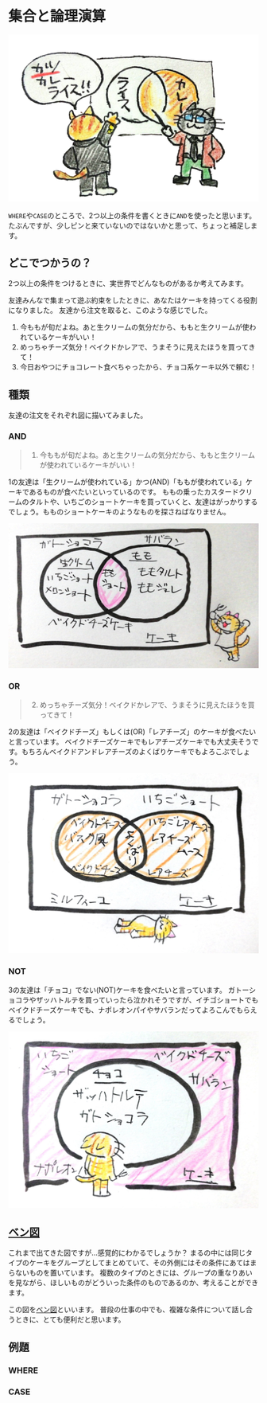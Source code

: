 # 集合と論理演算

![ベン図](../images/a_02_about_set_theory/venn_diagram.png)

`WHERE`や`CASE`のところで、2つ以上の条件を書くときに`AND`を使ったと思います。
たぶんですが、少しピンと来ていないのではないかと思って、ちょっと補足します。

## どこでつかうの？

2つ以上の条件をつけるときに、実世界でどんなものがあるか考えてみます。

友達みんなで集まって遊ぶ約束をしたときに、あなたはケーキを持ってくる役割になりました。
友達から注文を取ると、このような感じでした。

1. 今ももが旬だよね。あと生クリームの気分だから、ももと生クリームが使われているケーキがいい！
2. めっちゃチーズ気分！ベイクドかレアで、うまそうに見えたほうを買ってきて！
3. 今日おやつにチョコレート食べちゃったから、チョコ系ケーキ以外で頼む！

## 種類

友達の注文をそれぞれ図に描いてみました。

### AND

> 1. 今ももが旬だよね。あと生クリームの気分だから、ももと生クリームが使われているケーキがいい！

1の友達は「生クリームが使われている」かつ(AND)「ももが使われている」ケーキであるものが食べたいといっているのです。
ももの乗ったカスタードクリームのタルトや、いちごのショートケーキを買っていくと、友達はがっかりするでしょう。もものショートケーキのようなものを探さねばなりません。

![AND](../images/a_02_about_set_theory/and.jpg)

### OR

> 2. めっちゃチーズ気分！ベイクドかレアで、うまそうに見えたほうを買ってきて！

2の友達は「ベイクドチーズ」もしくは(OR)「レアチーズ」のケーキが食べたいと言っています。
ベイクドチーズケーキでもレアチーズケーキでも大丈夫そうです。もちろんベイクドアンドレアチーズのよくばりケーキでもよろこぶでしょう。

![OR](../images/a_02_about_set_theory/or.jpg)

### NOT

3の友達は「チョコ」でない(NOT)ケーキを食べたいと言っています。
ガトーショコラやザッハトルテを買っていったら泣かれそうですが、イチゴショートでもベイクドチーズケーキでも、ナポレオンパイやサバランだってよろこんでもらえるでしょう。

![NOT](../images/a_02_about_set_theory/not.jpg)

## [ベン図](https://ja.wikipedia.org/wiki/%E3%83%99%E3%83%B3%E5%9B%B3)

これまで出てきた図ですが…感覚的にわかるでしょうか？
まるの中には同じタイプのケーキをグループとしてまとめていて、その外側にはその条件にあてはまらないものを置いています。
複数のタイプのときには、グループの重なりあいを見ながら、ほしいものがどういった条件のものであるのか、考えることができます。

この図を[ベン図](https://ja.wikipedia.org/wiki/%E3%83%99%E3%83%B3%E5%9B%B3)といいます。
普段の仕事の中でも、複雑な条件について話し合うときに、とても便利だと思います。

## 例題

### WHERE

### CASE
